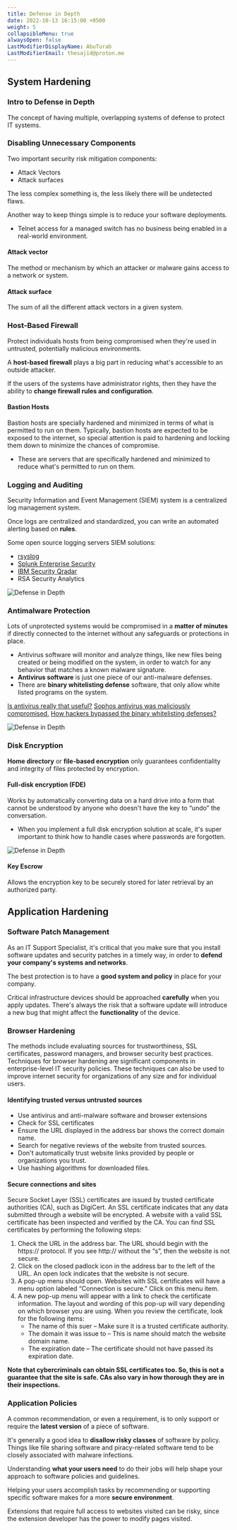 ```yaml
---
title: Defense in Depth
date: 2022-10-13 16:15:00 +0500
weight: 5
collapsibleMenu: true
alwaysOpen: false
LastModifierDisplayName: AbuTurab
LastModifierEmail: thesajid@proton.me
---
```


## **System Hardening**

### Intro to Defense in Depth
  
  The concept of having multiple, overlapping systems of defense to protect IT systems.

### **Disabling Unnecessary Components**
  
  Two important security risk mitigation components:
  + Attack Vectors
  + Attack surfaces
  
  The less complex something is, the less likely there will be undetected flaws.
  
  Another way to keep things simple is to reduce your software deployments.
  + Telnet access for a managed switch has no business being enabled in a real-world environment.

#### Attack vector
  
  The method or mechanism by which an attacker or malware gains access to a network or system.

#### Attack surface
  
  The sum of all the different attack vectors in a given system.

### **Host-Based Firewall**
  
  Protect individuals hosts from being compromised when they're used in untrusted, potentially malicious environments.
  
  A **host-based firewall** plays a big part in reducing what's accessible to an outside attacker.
  
  If the users of the systems have administrator rights, then they have the ability to **change firewall rules and configuration**.

#### Bastion Hosts
  
  Bastion hosts are specially hardened and minimized in terms of what is permitted to run on them. Typically, bastion hosts are expected to be exposed to the internet, so special attention is paid to hardening and locking them down to minimize the chances of compromise.
  + These are servers that are specifically hardened and minimized to reduce what's permitted to run on them.

### Logging and Auditing
  
  Security Information and Event Management (SIEM) system is a centralized log management system.
  
  Once logs are centralized and standardized, you can write an automated alerting based on **rules**.
  
  Some open source logging servers SIEM solutions:
  + [rsyslog](https://github.com/rsyslog/rsyslog)
  + [Splunk Enterprise Security](https://www.splunk.com/)
  + [IBM Security Qradar](https://www.ibm.com/security/security-intelligence/qradar)
  + RSA Security Analytics
  
  ![Defense in Depth](/notes/google-it-support/Defense%20in%20Depth.webp)

### Antimalware Protection
  
  Lots of unprotected systems would be compromised in a **matter of minutes** if directly connected to the internet without any safeguards or protections in place.
  + Antivirus software will monitor and analyze things, like new files being created or being modified on the system, in order to watch for any behavior that matches a known malware signature.
  + **Antivirus software** is just one piece of our anti-malware defenses.
  + There are **binary whitelisting defense** software, that only allow white listed programs on the system.
  
  [Is antivirus really that useful?](https://robert.ocallahan.org/2017/01/disable-your-antivirus-software-except.html)
  [Sophos antivirus was maliciously compromised.](https://lock.cmpxchg8b.com/Sophail.pdf)
  [How hackers bypassed the binary whitelisting defenses?](https://www.crn.com/news/security/240148192/bit9-admits-systems-breach-stolen-code-signing-certificates.htm)
  
  ![Defense in Depth](/notes/google-it-support/Defense%20in%20Depth-1.webp)

### **Disk Encryption**
  
  **Home directory** or **file-based encryption** only guarantees confidentiality and integrity of files protected by encryption.

#### Full-disk encryption (FDE)
  
  Works by automatically converting data on a hard drive into a form that cannot be understood by anyone who doesn't have the key to “undo” the conversation.
  + When you implement a full disk encryption solution at scale, it's super important to think how to handle cases where passwords are forgotten.
  
  ![Defense in Depth](/notes/google-it-support/Defense%20in%20Depth-2.webp)
  
#### Key Escrow
  Allows the encryption key to be securely stored for later retrieval by an authorized party.

## **Application Hardening**

### Software Patch Management
  
  As an IT Support Specialist, it's critical that you make sure that you install software updates and security patches in a timely way, in order to **defend your company's systems and networks**.
  
  The best protection is to have a **good system and policy** in place for your company.
  
  Critical infrastructure devices should be approached **carefully** when you apply updates. There's always the risk that a software update will introduce a new bug that might affect the **functionality** of the device.

### **Browser Hardening**
  
  The methods include evaluating sources for trustworthiness, SSL certificates, password managers, and browser security best practices. Techniques for browser hardening are significant components in enterprise-level IT security policies. These techniques can also be used to improve internet security for organizations of any size and for individual users.

#### Identifying trusted versus untrusted sources

- Use antivirus and anti-malware software and browser extensions
- Check for SSL certificates
- Ensure the URL displayed in the address bar shows the correct domain name.
- Search for negative reviews of the website from trusted sources.
- Don't automatically trust website links provided by people or organizations you trust.
- Use hashing algorithms for downloaded files.

#### Secure connections and sites
  
  Secure Socket Layer (SSL) certificates are issued by trusted certificate authorities (CA), such as DigiCert. An SSL certificate indicates that any data submitted through a website will be encrypted. A website with a valid SSL certificate has been inspected and verified by the CA. You can find SSL certificates by performing the following steps: 
  1. Check the URL in the address bar. The URL should begin with the https:// protocol. If you see http:// without the “s”, then the website is not secure.
  2. Click on the closed padlock icon in the address bar to the left of the URL. An open lock indicates that the website is not secure. 
  3. A pop-up menu should open. Websites with SSL certificates will have a menu option labeled “Connection is secure.” Click on this menu item.
  4. A new pop-up menu will appear with a link to check the certificate information. The layout and wording of this pop-up will vary depending on which browser you are using. When you review the certificate, look for the following items:
      + The name of this suer – Make sure it is a trusted certificate authority.
      + The domain it was issue to – This is name should match the website domain name.
      + The expiration date – The certificate should not have passed its expiration date.
  
  **Note that cybercriminals can obtain SSL certificates too. So, this is not a guarantee that the site is safe. CAs also vary in how thorough they are in their inspections.**

### Application Policies
  
  A common recommendation, or even a requirement, is to only support or require the **latest version** of a piece of software.
  
  It's generally a good idea to **disallow risky classes** of software by policy. Things like file sharing software and piracy-related software tend to be closely associated with malware infections.
  
  Understanding **what your users need** to do their jobs will help shape your approach to software policies and guidelines.
  
  Helping your users accomplish tasks by recommending or supporting specific software makes for a more **secure environment**.
  
  Extensions that require full access to websites visited can be risky, since the extension developer has the power to modify pages visited.
